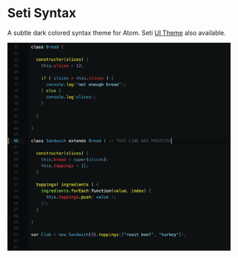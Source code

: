 # Seti Syntax

A subtle dark colored syntax theme for Atom. Seti [UI Theme](https://github.com/jesseweed/seti-ui) also available.

![Screenshot](screenshot.png)
